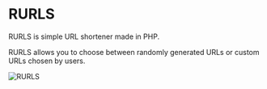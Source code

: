 # RURLS

RURLS is simple URL shortener made in PHP.

RURLS allows you to choose between randomly generated URLs or custom URLs chosen by users. 

![RURLS](https://i.imgur.com/gZvw5fL.png)
